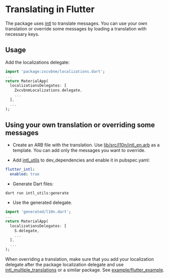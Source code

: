 # Translating in Flutter

The package uses [intl](https://pub.dev/packages/intl) to translate messages.
You can use your own translation or override some messages by loading a
translation with necessary keys.

## Usage

Add the localizations delegate:

```dart
import 'package:zxcvbnm/localizations.dart';
...
return MaterialApp(
  localizationsDelegates: [
    ZxcvbnmLocalizations.delegate,
    ...
  ],
  ...
);
```

## Using your own translation or overriding some messages

* Create an ARB file with the translation. Use
[lib/src/l10n/intl_en.arb](https://github.com/zeezooz/zxcvbnm/blob/main/lib/src/l10n/intl_en.arb)
as a template. You can add only the messages you want to override.

* Add [intl_utils](https://pub.dev/packages/intl_utils) to dev_dependencies
and enable it in pubspec.yaml:

```yaml
flutter_intl:
  enabled: true
```

* Generate Dart files:

```shell
dart run intl_utils:generate
```

* Use the generated delegate.

```dart
import 'generated/l10n.dart';
...
return MaterialApp(
  localizationsDelegates: [
    S.delegate,
    ...
  ],
  ...
);
```

When overriding a translation, make sure that you add your localization delegate
after the package localization delegate and use
[intl_multiple_translations](https://pub.dev/packages/intl_multiple_translations)
or a similar package. See
[example/flutter_example](https://github.com/zeezooz/zxcvbnm/blob/main/example/flutter_example).
